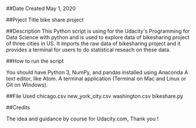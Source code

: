 

##Date Created
May 1, 2020

##Prject Title
bike share project
 
##Description 
This Python script is using for the Udacity's Programming for Data Science with python and is used to explore data of bikesharing project of three cities in US. It imports the raw data of bikesharing project and it provides a terminal for users to do statistical reseach on these data.

##How to run the script

You should have Python 3, NumPy, and pandas installed using Anaconda
A text editor, like Atom.
A terminal application (Terminal on Mac and Linux or Git on Windows).

##File Used
chicago.csv
new_york_city.csv
washington.csv
bikeshare.py

##Credits

The idea and guidance by course for Udacity.com, Thank you !